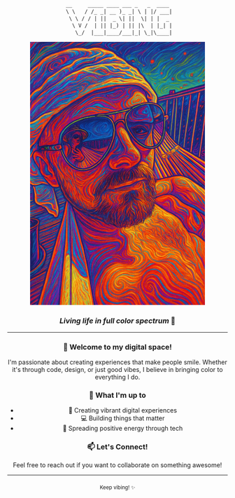 <div align="center">

```
 __     _____ ____ ___ _   _  ____ 
 \ \   / /_ _| __ )_ _| \ | |/ ___|
  \ \ / / | ||  _ \| ||  \| | |  _ 
   \ V /  | || |_) | || |\  | |_| |
    \_/  |___|____/___|_| \_|\____|
```

<img src="vibing.webp" alt="vibing" width="400">

### *Living life in full color spectrum* 🌈

---

### 👋 Welcome to my digital space!

I'm passionate about creating experiences that make people smile. Whether it's through code, design, or just good vibes, I believe in bringing color to everything I do.

### 🚀 What I'm up to
- 🎨 Creating vibrant digital experiences
- 💻 Building things that matter
- 🌟 Spreading positive energy through tech

### 📫 Let's Connect!
Feel free to reach out if you want to collaborate on something awesome!

---

<sub>Keep vibing! ✨</sub>

</div>